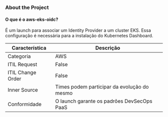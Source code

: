 ### About the Project

#### O que é o aws-eks-oidc?

É um launch para associar um Identity Provider a um cluster EKS. Essa configuração é necessária para a instalação do Kubernetes Dashboard.

| Característica    | Descrição
| ------------------| --------------------------------------------|
| Categoria         | AWS                                         |
| ITIL Request      | False                                       |
| ITIL Change Order | False                                       |
| Inner Source      | Times podem participar da evolução do mesmo |
| Conformidade      | O launch garante os padrões DevSecOps PaaS  |